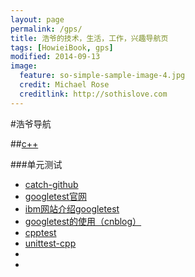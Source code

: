 ```yaml
---
layout: page
permalink: /gps/
title: 浩爷的技术，生活，工作，兴趣导航页
tags: [HowieiBook, gps]
modified: 2014-09-13
image:
  feature: so-simple-sample-image-4.jpg
  credit: Michael Rose
  creditlink: http://sothislove.com
---
```





#浩爷导航

##[c++](./cpp.md)

###单元测试

* [catch-github](https://github.com/philsquared/Catch)
* [googletest官网](https://code.google.com/p/googletest/)
* [ibm网站介绍googletest](http://www.ibm.com/developerworks/cn/linux/l-cn-cppunittest/)
* [googletest的使用（cnblog）](http://www.cnblogs.com/coderzh/archive/2009/04/06/1426755.html)
* [cpptest](http://cpptest.sourceforge.net/index.html)
* [unittest-cpp](http://unittest-cpp.sourceforge.net/)
* []()
* []()
